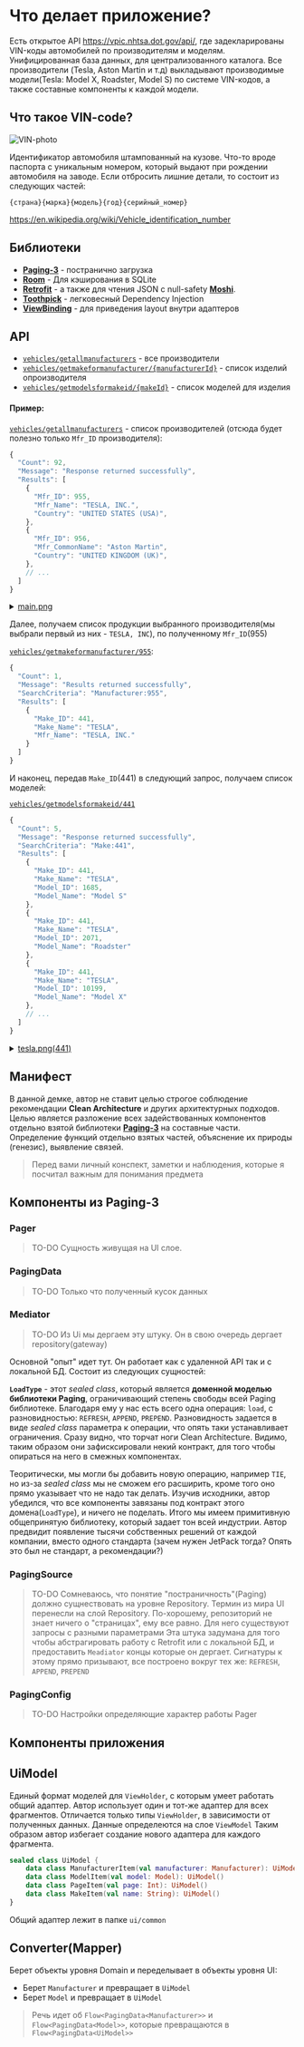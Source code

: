 # Что делает приложение?
Есть открытое API https://vpic.nhtsa.dot.gov/api/, где задекларированы VIN-коды автомобилей по производителям и моделям. 
Унифицированная база данных, для централизованного каталога. 
Все производители (Tesla, Aston Martin и т.д) выкладывают производимые модели(Tesla: Model X, Roadster, Model S) по системе VIN-кодов, 
а также составные компоненты к каждой модели.

## Что такое VIN-code?
![VIN-photo](https://github.com/igorpi25/vincoder/blob/media/explainer.png)

Идентификатор автомобиля штампованный на кузове. Что-то вроде паспорта с уникальным номером, который выдают при рождении автомобиля на заводе.
Если отбросить лишние детали, то состоит из следующих частей:

`{страна}{марка}{модель}{год}{серийный_номер}`

https://en.wikipedia.org/wiki/Vehicle_identification_number

## Библиотеки
- [**Paging-3**](https://developer.android.com/topic/libraries/architecture/paging/v3-overview) - постранично загрузка
- [**Room**](https://developer.android.com/training/data-storage/room) - Для кэширования в SQLite
- [**Retrofit**](https://square.github.io/retrofit/) - а также для чтения JSON с null-safety [**Moshi**](https://github.com/square/moshi).
- [**Toothpick**](https://github.com/stephanenicolas/toothpick) - легковесный Dependency Injection
- [**ViewBinding**](https://developer.android.com/topic/libraries/view-binding) - для приведения layout внутри адаптеров

## API
- [`vehicles/getallmanufacturers`](https://vpic.nhtsa.dot.gov/api/vehicles/getallmanufacturers?format=json) - все производители
- [`vehicles/getmakeformanufacturer/{manufacturerId}`](https://vpic.nhtsa.dot.gov/api/vehicles/getmakeformanufacturer/955?format=json) - список изделий опроизводителя
- [`vehicles/getmodelsformakeid/{makeId}`](https://vpic.nhtsa.dot.gov/api/vehicles/getmodelsformakeid/441?format=json) - список моделей для изделия

#### Пример:

[`vehicles/getallmanufacturers`](https://vpic.nhtsa.dot.gov/api/vehicles/getallmanufacturers?format=json) - список производителей (отсюда будет полезно только `Mfr_ID` производителя):

``` js
{
  "Count": 92,
  "Message": "Response returned successfully",
  "Results": [
    {
      "Mfr_ID": 955,
      "Mfr_Name": "TESLA, INC.",
      "Country": "UNITED STATES (USA)",
    },
    {
      "Mfr_ID": 956,
      "Mfr_CommonName": "Aston Martin",
      "Country": "UNITED KINGDOM (UK)",
    },
    // ...
  ]
}
```
<details>
<summary><a href="https://github.com/igorpi25/vincoder/blob/media/main_1.png">main.png</a></summary>

![VIN-photo](https://github.com/igorpi25/vincoder/blob/media/main_1.png) 

</details>

Далее, получаем список продукции выбранного производителя(мы выбрали первый из них - `TESLA, INC`), по полученному `Mfr_ID`(955)

[`vehicles/getmakeformanufacturer/955`](https://vpic.nhtsa.dot.gov/api/vehicles/getmakeformanufacturer/955?format=json):

``` js
{
  "Count": 1,
  "Message": "Results returned successfully",
  "SearchCriteria": "Manufacturer:955",
  "Results": [
    {
      "Make_ID": 441,
      "Make_Name": "TESLA",
      "Mfr_Name": "TESLA, INC."
    }
  ]
}
```

И наконец, передав `Make_ID`(441) в следующий запрос, получаем список моделей:

[`vehicles/getmodelsformakeid/441`](https://vpic.nhtsa.dot.gov/api/vehicles/getmodelsformakeid/441?format=json)
``` js
{
  "Count": 5,
  "Message": "Response returned successfully",
  "SearchCriteria": "Make:441",
  "Results": [
    {
      "Make_ID": 441,
      "Make_Name": "TESLA",
      "Model_ID": 1685,
      "Model_Name": "Model S"
    },
    {
      "Make_ID": 441,
      "Make_Name": "TESLA",
      "Model_ID": 2071,
      "Model_Name": "Roadster"
    },
    {
      "Make_ID": 441,
      "Make_Name": "TESLA",
      "Model_ID": 10199,
      "Model_Name": "Model X"
    },
    // ...
  ]
}
```
<details>
<summary><a href="https://github.com/igorpi25/vincoder/blob/media/tesla.png">tesla.png(441)</a></summary>

![VIN-photo](https://github.com/igorpi25/vincoder/blob/media/tesla.png) 

</details>

## Манифест
В данной демке, автор не ставит целью строгое соблюдение рекомендации **Clean Architecture** и других архитектурных подходов.
Целью является разложение всех задействованных компонентов отдельно взятой библиотеки [**Paging-3**](https://developer.android.com/topic/libraries/architecture/paging/v3-overview) на составные части. 
Определение функций отдельно взятых частей, объяснение их природы (генезис), выявление связей. 

>Перед вами личный конспект, заметки и наблюдения, которые я посчитал важным для понимания предмета

## Компоненты из Paging-3

### Pager
> TO-DO Сущность живущая на UI слое. 

### PagingData
> TO-DO Только что полученный кусок данных

### Mediator
> TO-DO Из Ui мы дергаем эту штуку. Он в свою очередь дергает repository(gateway)

Основной "опыт" идет тут. Он работает как с удаленной API так и с локальной БД. 
Состоит из следующих сущностей: 

**`LoadType`** - этот _sealed class_, который является **доменной моделью библиотеки Paging**, ограничивающий степень свободы всей Paging библиотеке. Благодаря ему у нас есть всего одна операция: `load`, с разновидностью: `REFRESH`, `APPEND`, `PREPEND`. Разновидность задается в виде _sealed class_ параметра к операции, что опять таки устанавливает ограничения. Сразу видно, что торчат ноги Clean Architecture. Видимо, таким образом они зафисксировали некий контракт, для того чтобы опираться на него в смежных компонентах.

Теоритически, мы могли бы добавить новую операцию, например `TIE`, но из-за _sealed class_ мы не сможем его расширить, кроме того оно прямо указывает что не надо так делать. Изучив исходники, автор убедился, что все компоненты завязаны под контракт этого домена(`LoadType`), и ничего не поделать. Итого мы имеем примитивную общепринятую библиотеку, который задает тон всей индустрии. Автор предвидит появление тысячи собственных решений от каждой компании, вместо одного стандарта (зачем нужен JetPack тогда? Опять это был не стандарт, а рекомендации?)

### PagingSource
> TO-DO Сомневаюсь, что понятие "постраничность"(Paging) должно сущнествовать на уровне Repository. Термин из мира UI перенесли на слой Repository. По-хорошему, репозиторий не знает ничего о "страницах", ему все равно. Для него cуществуют запросы с разными параметрами
> Эта штука задумана для того чтобы абстрагировать работу с Retrofit или с локальной БД, и предоставить `Meadiator` концы которые он дергает. Сигнатуры к этому прямо призывают, все построено вокруг тех же: `REFRESH`, `APPEND`, `PREPEND`

### PagingConfig
> TO-DO Настройки определяющие характер работы Pager

## Компоненты приложения

## UiModel
Единый формат моделей для `ViewHolder`, с которым умеет работать общий адаптер. Автор использует один и тот-же адаптер для всех фрагментов. Отличается только типы `ViewHolder`, в зависимости от полученных данных. Данные определеются на слое `ViewModel`
Таким образом автор избегает создание нового адаптера для каждого фрагмента. 

``` kotlin
sealed class UiModel {
    data class ManufacturerItem(val manufacturer: Manufacturer): UiModel()
    data class ModelItem(val model: Model): UiModel()
    data class PageItem(val page: Int): UiModel()
    data class MakeItem(val name: String): UiModel()
}
```

Общий адаптер лежит в папке `ui/common`

## Converter(Mapper)
Берет объекты уровня Domain и переделывает в объекты уровня UI:
* Берет `Manufacturer` и превращает в `UiModel`
* Берет `Model` и превращает в `UiModel`

> Речь идет об `Flow<PagingData<Manufacturer>>` и `Flow<PagingData<Model>>`, которые превращаются в `Flow<PagingData<UiModel>>`

## 

